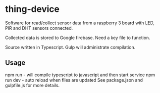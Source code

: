# thing-device

Software for read/collect sensor data from a raspberry 3 board with LED, PIR and DHT sensors connected.

Collected data is stored to Google firebase. Need a key file to function.

Source written in Typescript. Gulp will administrate compilation.

## Usage
npm run - will compile typescript to javascript and then start service
npm run dev - auto reload when files are updated
See package.json and gulpfile.js for more details.
